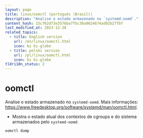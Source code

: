 ```yaml
---
layout: page
title: linux/oomctl (português (Brasil))
description: "Analise o estado armazenado no `systemd-oomd`."
content_hash: 15c762d73e3576ba7fbc30a9024674ad92b27fbf
last_modified_at: 2023-12-28
related_topics:
  - title: English version
    url: /en/linux/oomctl.html
    icon: bi bi-globe
  - title: polski version
    url: /pl/linux/oomctl.html
    icon: bi bi-globe
tldri18n_status: 2
---
```

# oomctl

Analise o estado armazenado no `systemd-oomd`.
Mais informações: <https://www.freedesktop.org/software/systemd/man/oomctl.html>.

- Mostra o estado atual dos contextos de cgroups e do sistema armazenados pelo `systemd-oomd`:

`oomctl dump`
